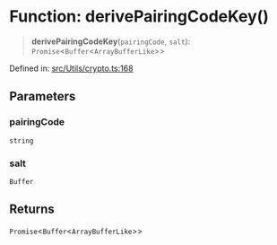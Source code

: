 # Function: derivePairingCodeKey()

> **derivePairingCodeKey**(`pairingCode`, `salt`): `Promise`\<`Buffer`\<`ArrayBufferLike`\>\>

Defined in: [src/Utils/crypto.ts:168](https://github.com/Fokusdotid/Baileys/blob/a954da2ee3c892812cf9528a5a214092693c872f/src/Utils/crypto.ts#L168)

## Parameters

### pairingCode

`string`

### salt

`Buffer`

## Returns

`Promise`\<`Buffer`\<`ArrayBufferLike`\>\>
